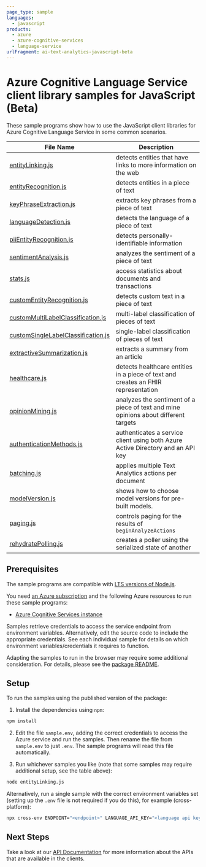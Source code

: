 ```yaml
---
page_type: sample
languages:
  - javascript
products:
  - azure
  - azure-cognitive-services
  - language-service
urlFragment: ai-text-analytics-javascript-beta
---
```


# Azure Cognitive Language Service client library samples for JavaScript (Beta)

These sample programs show how to use the JavaScript client libraries for Azure Cognitive Language Service in some common scenarios.

| **File Name**                                                         | **Description**                                                                     |
| --------------------------------------------------------------------- | ----------------------------------------------------------------------------------- |
| [entityLinking.js][entitylinking]                                     | detects entities that have links to more information on the web                     |
| [entityRecognition.js][entityrecognition]                             | detects entities in a piece of text                                                 |
| [keyPhraseExtraction.js][keyphraseextraction]                         | extracts key phrases from a piece of text                                           |
| [languageDetection.js][languagedetection]                             | detects the language of a piece of text                                             |
| [piiEntityRecognition.js][piientityrecognition]                       | detects personally-identifiable information                                         |
| [sentimentAnalysis.js][sentimentanalysis]                             | analyzes the sentiment of a piece of text                                           |
| [stats.js][stats]                                                     | access statistics about documents and transactions                                  |
| [customEntityRecognition.js][customentityrecognition]                 | detects custom text in a piece of text                                              |
| [customMultiLabelClassification.js][custommultilabelclassification]   | multi-label classification of pieces of text                                        |
| [customSingleLabelClassification.js][customsinglelabelclassification] | single-label classification of pieces of text                                       |
| [extractiveSummarization.js][extractivesummarization]                 | extracts a summary from an article                                                  |
| [healthcare.js][healthcare]                                           | detects healthcare entities in a piece of text and creates an FHIR representation   |
| [opinionMining.js][opinionmining]                                     | analyzes the sentiment of a piece of text and mine opinions about different targets |
| [authenticationMethods.js][authenticationmethods]                     | authenticates a service client using both Azure Active Directory and an API key     |
| [batching.js][batching]                                               | applies multiple Text Analytics actions per document                                |
| [modelVersion.js][modelversion]                                       | shows how to choose model versions for pre-built models.                            |
| [paging.js][paging]                                                   | controls paging for the results of `beginAnalyzeActions`                            |
| [rehydratePolling.js][rehydratepolling]                               | creates a poller using the serialized state of another                              |

## Prerequisites

The sample programs are compatible with [LTS versions of Node.js](https://nodejs.org/about/releases/).

You need [an Azure subscription][freesub] and the following Azure resources to run these sample programs:

- [Azure Cognitive Services instance][createinstance_azurecognitiveservicesinstance]

Samples retrieve credentials to access the service endpoint from environment variables. Alternatively, edit the source code to include the appropriate credentials. See each individual sample for details on which environment variables/credentials it requires to function.

Adapting the samples to run in the browser may require some additional consideration. For details, please see the [package README][package].

## Setup

To run the samples using the published version of the package:

1. Install the dependencies using `npm`:

```bash
npm install
```

2. Edit the file `sample.env`, adding the correct credentials to access the Azure service and run the samples. Then rename the file from `sample.env` to just `.env`. The sample programs will read this file automatically.

3. Run whichever samples you like (note that some samples may require additional setup, see the table above):

```bash
node entityLinking.js
```

Alternatively, run a single sample with the correct environment variables set (setting up the `.env` file is not required if you do this), for example (cross-platform):

```bash
npx cross-env ENDPOINT="<endpoint>" LANGUAGE_API_KEY="<language api key>" node entityLinking.js
```

## Next Steps

Take a look at our [API Documentation][apiref] for more information about the APIs that are available in the clients.

[entitylinking]: https://github.com/Azure/azure-sdk-for-js/blob/main/sdk/textanalytics/ai-text-analytics/samples/v6-beta/javascript/entityLinking.js
[entityrecognition]: https://github.com/Azure/azure-sdk-for-js/blob/main/sdk/textanalytics/ai-text-analytics/samples/v6-beta/javascript/entityRecognition.js
[keyphraseextraction]: https://github.com/Azure/azure-sdk-for-js/blob/main/sdk/textanalytics/ai-text-analytics/samples/v6-beta/javascript/keyPhraseExtraction.js
[languagedetection]: https://github.com/Azure/azure-sdk-for-js/blob/main/sdk/textanalytics/ai-text-analytics/samples/v6-beta/javascript/languageDetection.js
[piientityrecognition]: https://github.com/Azure/azure-sdk-for-js/blob/main/sdk/textanalytics/ai-text-analytics/samples/v6-beta/javascript/piiEntityRecognition.js
[sentimentanalysis]: https://github.com/Azure/azure-sdk-for-js/blob/main/sdk/textanalytics/ai-text-analytics/samples/v6-beta/javascript/sentimentAnalysis.js
[stats]: https://github.com/Azure/azure-sdk-for-js/blob/main/sdk/textanalytics/ai-text-analytics/samples/v6-beta/javascript/stats.js
[customentityrecognition]: https://github.com/Azure/azure-sdk-for-js/blob/main/sdk/textanalytics/ai-text-analytics/samples/v6-beta/javascript/customEntityRecognition.js
[custommultilabelclassification]: https://github.com/Azure/azure-sdk-for-js/blob/main/sdk/textanalytics/ai-text-analytics/samples/v6-beta/javascript/customMultiLabelClassification.js
[customsinglelabelclassification]: https://github.com/Azure/azure-sdk-for-js/blob/main/sdk/textanalytics/ai-text-analytics/samples/v6-beta/javascript/customSingleLabelClassification.js
[extractivesummarization]: https://github.com/Azure/azure-sdk-for-js/blob/main/sdk/textanalytics/ai-text-analytics/samples/v6-beta/javascript/extractiveSummarization.js
[healthcare]: https://github.com/Azure/azure-sdk-for-js/blob/main/sdk/textanalytics/ai-text-analytics/samples/v6-beta/javascript/healthcare.js
[opinionmining]: https://github.com/Azure/azure-sdk-for-js/blob/main/sdk/textanalytics/ai-text-analytics/samples/v6-beta/javascript/opinionMining.js
[authenticationmethods]: https://github.com/Azure/azure-sdk-for-js/blob/main/sdk/textanalytics/ai-text-analytics/samples/v6-beta/javascript/authenticationMethods.js
[batching]: https://github.com/Azure/azure-sdk-for-js/blob/main/sdk/textanalytics/ai-text-analytics/samples/v6-beta/javascript/batching.js
[modelversion]: https://github.com/Azure/azure-sdk-for-js/blob/main/sdk/textanalytics/ai-text-analytics/samples/v6-beta/javascript/modelVersion.js
[paging]: https://github.com/Azure/azure-sdk-for-js/blob/main/sdk/textanalytics/ai-text-analytics/samples/v6-beta/javascript/paging.js
[rehydratepolling]: https://github.com/Azure/azure-sdk-for-js/blob/main/sdk/textanalytics/ai-text-analytics/samples/v6-beta/javascript/rehydratePolling.js
[apiref]: https://docs.microsoft.com/javascript/api/@azure/ai-text-analytics
[freesub]: https://azure.microsoft.com/free/
[createinstance_azurecognitiveservicesinstance]: https://docs.microsoft.com/azure/cognitive-services/cognitive-services-apis-create-account
[package]: https://github.com/Azure/azure-sdk-for-js/tree/main/sdk/textanalytics/ai-text-analytics/README.md
